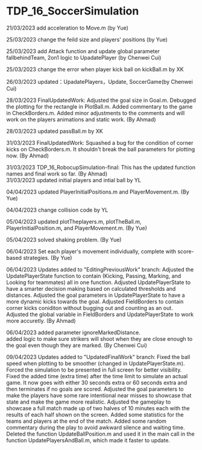 # TDP_16_SoccerSimulation
21/03/2023 add acceleration to Move.m (by Yue)  

25/03/2023 change the feild size and players' positions (by Yue)  

25/03/2023 add Attack function and update global parameter fallbehindTeam, 2on1 logic to UpadatePlayer (by Chenwei Cui)  

25/03/2023  change the error when player kick ball on kickBall.m   by XK  

26/03/2023 updated：UpadatePlayers，Update, SoccerGame(by Chenwei Cui)  

28/03/2023 FinalUpdatedWork: Adjusted the goal size in Goal.m. Debugged the plotting for the rectangle in PlotBall.m. Added commentary to the game in CheckBorders.m. Added minor adjustments to the comments and will work on the players animations and static work. (By Ahmad)  

28/03/2023 updated passBall.m  by XK  

31/03/2023 FinalUpdatedWork: Squashed a bug for the condition of corner kicks on CheckBorders.m. It shouldn't break the ball parameters for plotting now. (By Ahmad)  

31/03/2023 TDP_16_RobocupSimulation-final: This has the updated function names and final work so far. (By Ahmad)  
31/03/2023 updated initial players and intial ball  by YL

04/04/2023 updated PlayerInitialPositions.m and PlayerMovement.m. (By Yue)  

04/04/2023 change collision code by YL  

05/04/2023 updated plotTheplayers.m, plotTheBall.m, PlayerInitialPosition.m, and PlayerMovement.m. (By Yue)

05/04/2023 solved shaking problem. (By Yue)

06/04/2023 Set each player's movement individually, complete with score-based strategies. (By Yue)

06/04/2023 Updates added to "EditingPreviousWork" branch: Adjusted the UpdatePlayerState function to contain (Kicking, Passing, Marking, and Looking for teammates) all in one function. Adjusted UpdatePlayerState to have a smarter decision making based on calculated thresholds and distances. Adjusted the goal parameters in UpdatePlayerState to have a more dynamic kicks towards the goal. Adjusted FieldBorders to contain corner kicks coniditon without bugging out and counting as an out. Adjusted the global variable in FieldBorders and UpdatePlayerState to work more accuretly. (By Ahmad)

06/04/2023 added parameter ignoreMarkedDistance.  
           added logic to make sure strikers will shoot when they are close enough to the goal even though they are marked.  (By Chenwei Cui)
  
09/04/2023 Updates added to "UpdatedFinalWork" branch: Fixed the ball speed when plotting to be smoother (changed in UpdatePlayerState.m). Forced the simulation to be presented in full screen for better visibility. Fixed the added time (extra time) after the time limit to simulate an actual game. It now goes with either 30 seconds extra or 60 seconds extra and then terminates if no goals are scored. Adjusted the goal parameters to make the players have some rare intentional near misses to showcase that state and make the game more realistic. Adjusted the gameplay to showcase a full match made up of two halves of 10 minutes each with the results of each half shown on the screen. Added some statistics for the teams and players at the end of the match. Added some random commentary during the play to avoid awkward silence and waiting time. Deleted the function UpdateBallPosition.m and used it in the main call in the function UpdatePlayersAndBall.m, which made it faster to update.
